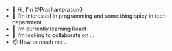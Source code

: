 - 👋 Hi, I’m @Prashantprasun0
- 👀 I’m interested in programming and some thing spicy in tech department.
- 🌱 I’m currently learning React
- 💞️ I’m looking to collaborate on ...
- 📫 How to reach me ..

<!---
Prashantprasun0/Prashantprasun0 is a ✨ special ✨ repository because its `README.md` (this file) appears on your GitHub profile.
You can click the Preview link to take a look at your changes.
--->
